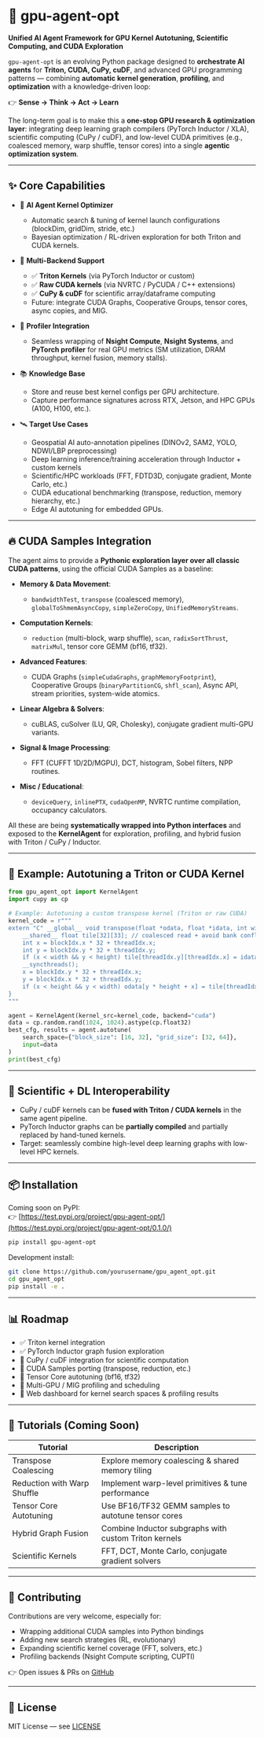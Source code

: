# 🧠 **gpu-agent-opt**

**Unified AI Agent Framework for GPU Kernel Autotuning, Scientific Computing, and CUDA Exploration**

`gpu-agent-opt` is an evolving Python package designed to **orchestrate AI agents** for **Triton, CUDA, CuPy, cuDF**, and advanced GPU programming patterns — combining **automatic kernel generation**, **profiling**, and **optimization** with a knowledge-driven loop:

👉 **Sense → Think → Act → Learn**

The long-term goal is to make this a **one-stop GPU research & optimization layer**: integrating deep learning graph compilers (PyTorch Inductor / XLA), scientific computing (CuPy / cuDF), and low-level CUDA primitives (e.g., coalesced memory, warp shuffle, tensor cores) into a single **agentic optimization system**.

---

## ✨ **Core Capabilities**

- 🧠 **AI Agent Kernel Optimizer**  
  - Automatic search & tuning of kernel launch configurations (blockDim, gridDim, stride, etc.)  
  - Bayesian optimization / RL-driven exploration for both Triton and CUDA kernels.

- 🧪 **Multi-Backend Support**  
  - ✅ **Triton Kernels** (via PyTorch Inductor or custom)  
  - ✅ **Raw CUDA kernels** (via NVRTC / PyCUDA / C++ extensions)  
  - ✅ **CuPy & cuDF** for scientific array/dataframe computing  
  - Future: integrate CUDA Graphs, Cooperative Groups, tensor cores, async copies, and MIG.

- 🔬 **Profiler Integration**  
  - Seamless wrapping of **Nsight Compute**, **Nsight Systems**, and **PyTorch profiler** for real GPU metrics (SM utilization, DRAM throughput, kernel fusion, memory stalls).

- 📚 **Knowledge Base**  
  - Store and reuse best kernel configs per GPU architecture.  
  - Capture performance signatures across RTX, Jetson, and HPC GPUs (A100, H100, etc.).

- 🛰 **Target Use Cases**  
  - Geospatial AI auto-annotation pipelines (DINOv2, SAM2, YOLO, NDWI/LBP preprocessing)  
  - Deep learning inference/training acceleration through Inductor + custom kernels  
  - Scientific/HPC workloads (FFT, FDTD3D, conjugate gradient, Monte Carlo, etc.)  
  - CUDA educational benchmarking (transpose, reduction, memory hierarchy, etc.)  
  - Edge AI autotuning for embedded GPUs.

---

## 🔥 **CUDA Samples Integration**

The agent aims to provide a **Pythonic exploration layer over all classic CUDA patterns**, using the official CUDA Samples as a baseline:

- **Memory & Data Movement**:  
  - `bandwidthTest`, `transpose` (coalesced memory), `globalToShmemAsyncCopy`, `simpleZeroCopy`, `UnifiedMemoryStreams`.

- **Computation Kernels**:  
  - `reduction` (multi-block, warp shuffle), `scan`, `radixSortThrust`, `matrixMul`, tensor core GEMM (bf16, tf32).

- **Advanced Features**:  
  - CUDA Graphs (`simpleCudaGraphs`, `graphMemoryFootprint`), Cooperative Groups (`binaryPartitionCG`, `shfl_scan`), Async API, stream priorities, system-wide atomics.

- **Linear Algebra & Solvers**:  
  - cuBLAS, cuSolver (LU, QR, Cholesky), conjugate gradient multi-GPU variants.

- **Signal & Image Processing**:  
  - FFT (CUFFT 1D/2D/MGPU), DCT, histogram, Sobel filters, NPP routines.

- **Misc / Educational**:  
  - `deviceQuery`, `inlinePTX`, `cudaOpenMP`, NVRTC runtime compilation, occupancy calculators.

All these are being **systematically wrapped into Python interfaces** and exposed to the **KernelAgent** for exploration, profiling, and hybrid fusion with Triton / CuPy / Inductor.

---

## 🧠 **Example: Autotuning a Triton or CUDA Kernel**

```python
from gpu_agent_opt import KernelAgent
import cupy as cp

# Example: Autotuning a custom transpose kernel (Triton or raw CUDA)
kernel_code = r"""
extern "C" __global__ void transpose(float *odata, float *idata, int width, int height) {
    __shared__ float tile[32][33]; // coalesced read + avoid bank conflicts
    int x = blockIdx.x * 32 + threadIdx.x;
    int y = blockIdx.y * 32 + threadIdx.y;
    if (x < width && y < height) tile[threadIdx.y][threadIdx.x] = idata[y * width + x];
    __syncthreads();
    x = blockIdx.y * 32 + threadIdx.x;
    y = blockIdx.x * 32 + threadIdx.y;
    if (x < height && y < width) odata[y * height + x] = tile[threadIdx.x][threadIdx.y];
}
"""

agent = KernelAgent(kernel_src=kernel_code, backend="cuda")
data = cp.random.rand(1024, 1024).astype(cp.float32)
best_cfg, results = agent.autotune(
    search_space={"block_size": [16, 32], "grid_size": [32, 64]},
    input=data
)
print(best_cfg)
```

---

## 🧪 **Scientific + DL Interoperability**

- CuPy / cuDF kernels can be **fused with Triton / CUDA kernels** in the same agent pipeline.  
- PyTorch Inductor graphs can be **partially compiled** and partially replaced by hand-tuned kernels.  
- Target: seamlessly combine high-level deep learning graphs with low-level HPC kernels.

---

## 📦 Installation

Coming soon on PyPI:  
👉 [https://test.pypi.org/project/gpu-agent-opt/](https://test.pypi.org/project/gpu-agent-opt/0.1.0/)

```bash
pip install gpu-agent-opt
```

Development install:
```bash
git clone https://github.com/yourusername/gpu_agent_opt.git
cd gpu_agent_opt
pip install -e .
```

---

## 📊 Roadmap

- ✅ Triton kernel integration  
- ✅ PyTorch Inductor graph fusion exploration  
- 🚧 CuPy / cuDF integration for scientific computation  
- 🚧 CUDA Samples porting (transpose, reduction, etc.)  
- 🚧 Tensor Core autotuning (bf16, tf32)  
- 🚧 Multi-GPU / MIG profiling and scheduling  
- 🚧 Web dashboard for kernel search spaces & profiling results

---

## 🧪 Tutorials (Coming Soon)

| Tutorial | Description |
|----------|-------------|
| Transpose Coalescing | Explore memory coalescing & shared memory tiling |
| Reduction with Warp Shuffle | Implement warp-level primitives & tune performance |
| Tensor Core Autotuning | Use BF16/TF32 GEMM samples to autotune tensor cores |
| Hybrid Graph Fusion | Combine Inductor subgraphs with custom Triton kernels |
| Scientific Kernels | FFT, DCT, Monte Carlo, conjugate gradient solvers |

---

## 🤝 Contributing

Contributions are very welcome, especially for:
- Wrapping additional CUDA samples into Python bindings
- Adding new search strategies (RL, evolutionary)
- Expanding scientific kernel coverage (FFT, solvers, etc.)
- Profiling backends (Nsight Compute scripting, CUPTI)

👉 Open issues & PRs on [GitHub](https://github.com/yourusername/gpu_agent_opt)

---

## 📜 License

MIT License — see [LICENSE](LICENSE)
